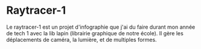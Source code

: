 # Raytracer-1
Le raytracer-1 est un projet d'infographie que j'ai du faire durant mon année de tech 1 avec la lib lapin (librairie graphique de notre école). Il gère les déplacements de caméra, la lumière, et de multiples formes.
